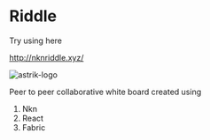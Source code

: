 # Riddle
Try using here

http://nknriddle.xyz/

<img src="https://i.ibb.co/hXJmL5c/Screenshot-2021-09-12-at-10-13-45-AM.png" alt="astrik-logo" />

Peer to peer collaborative white board created using

1. Nkn
2. React
3. Fabric
